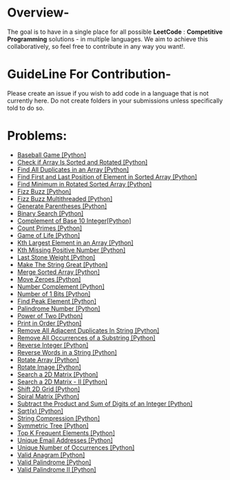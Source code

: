 # Overview-
The goal is to have in a single place for all possible **LeetCode** : **Competitive Programming** solutions - in multiple languages. We aim to achieve this collaboratively, so feel free to contribute in any way you want!.

# GuideLine For Contribution-
Please create an issue if you wish to add code in a language that is not currently here. Do not create folders in your submissions unless specifically told to do so.

# Problems:

- [Baseball Game [Python]](682.Baseball_Game.py)
- [Check if Array Is Sorted and Rotated [Python]](1752.Check_if_Array_Is_Sorted_and|_Rotated.py)
- [Find All Duplicates in an Array [Python]](442.Find_All_Duplicates_in_an_Array.py)
- [Find First and Last Position of Element in Sorted Array [Python]](34.Find_First_and_Last_Position_of_Element_in_Sorted_Array.py)
- [Find Minimum in Rotated Sorted Array [Python]](153.FindMinimum_in_Rotated_Sorted_Array.py)
- [Fizz Buzz [Python]](412.Fizz_Buzz.py)
- [Fizz Buzz Multithreaded [Python]](1195.Fizz_Buzz_Multithreaded.py)
- [Generate Parentheses [Python]](22.Generate_Parentheses.py)
- [Binary Search [Python]](704.Binary_Search.py)
- [Complement of Base 10 Integer[Python]](1009.Complement_of_Base_10_Integer.py)
- [Count Primes [Python]](204.Count_Primes.py)
- [Game of Life [Python]](289.Game_of_Life.py)
- [Kth Largest Element in an Array [Python]](215.Kth_Largest_Element_in_an_Array.py)
- [Kth Missing Positive Number [Python]](1539.Kth_Missing_Positive_Number.py)
- [Last Stone Weight [Python]](1046.Last_Stone_Weight.py)
- [Make The String Great [Python]](1544.Make_The_String_Great.py)
- [Merge Sorted Array [Python]](88.Merge_Sorted_Array.py)
- [Move Zeroes [Python]](283.Move_Zeroes.py)
- [Number Complement [Python]](476.Number_Complement.py)
- [Number of 1 Bits [Python]](191.Number_of_1_Bits.py)
- [Find Peak Element [Python]](162.Find_Peak_Element.py)
- [Palindrome Number [Python]](9.Palindrome_Number.py)
- [Power of Two [Python]](231.Power_of_Two.py)
- [Print in Order [Python]](1114.Print_in_Order.py)
- [Remove All Adjacent Duplicates In String [Python]](1047.Remove_All_Adjacent_Duplicates_In_String.py)
- [Remove All Occurrences of a Substring [Python]](1910.Remove_All_Occurrences_of_a_Substring.py)
- [Reverse Integer [Python]](7.Reverse_Integer.py)
- [Reverse Words in a String [Python]](151.Reverse_Words_in_a_String.py)
- [Rotate Array [Python]](189.Rotate_Array.py)
- [Rotate Image [Python]](48.Rotate_Image.py)
- [Search a 2D Matrix [Python]](74.Search_a_2D_Matrix.py)
- [Search a 2D Matrix - II [Python]](240.Search_a_2D_Matrix-II.py)
- [Shift 2D Grid [Python]](1260.Shift_2D_Grid.py)
- [Spiral Matrix [Python]](54.Spiral_Matrix.py)
- [Subtract the Product and Sum of Digits of an Integer [Python]](1281.Subtract_the_Product_and_Sum_of_Digits_of_an_Integer.py)
- [Sqrt(x) [Python]](69.Sqrt(x).py)
- [String Compression [Python]](443.String_Compression.py)
- [Symmetric Tree [Python]](101.Symmetric_Tree.py)
- [Top K Frequent Elements [Python]](347.Top_K_Frequent_Elements.py)
- [Unique Email Addresses [Python]](Unique_Email_Addresses.py)
- [Unique Number of Occurrences [Python]](1207.Unique_Number_of_Occurrences.py)
- [Valid Anagram [Python]](242.Valid_Anagram.py)
- [Valid Palindrome [Python]](125.Valid_Palindrome.py)
- [Valid Palindrome II [Python]](680.Valid_Palindrome_II.py)

